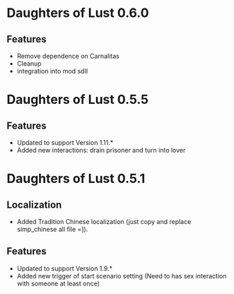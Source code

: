 # Daughters of Lust 0.6.0

## Features

* Remove dependence on Carnalitas
* Cleanup
* integration into mod sdII

# Daughters of Lust 0.5.5

## Features

* Updated to support Version 1.11.*
* Added new interactions: drain prisoner and turn into lover

# Daughters of Lust 0.5.1

## Localization

* Added Tradition Chinese localization (just copy and replace simp_chinese all file =]).

## Features

* Updated to support Version 1.9.*
* Added new trigger of start scenario setting (Need to has sex interaction with someone at least once)